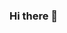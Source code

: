 ### Hi there 👋

<!--
**kp-vishnu/kp-vishnu** is a ✨ _special_ ✨ repository because its `README.md` (this file) appears on your GitHub profile.

Here are some ideas to get you started:

- 🔭 I’m currently working on ... Business Intelligence, Data Science, Machine learning & AI
- 🌱 I’m currently learning ... Machine Learning & Deep Learning
- 👯 I’m looking to collaborate on ... Data Science & Analytics 
- 🤔 I’m looking for help with ... Model fine tuning and optimization
- 💬 Ask me about ... Python and R
- 📫 How to reach me: ... https://www.linkedin.com/in/vishnu-k-p-b77aab201/
- 😄 Pronouns: ... He/Him
- ⚡ Fun fact: ... I'm a physicist by training.
-->
